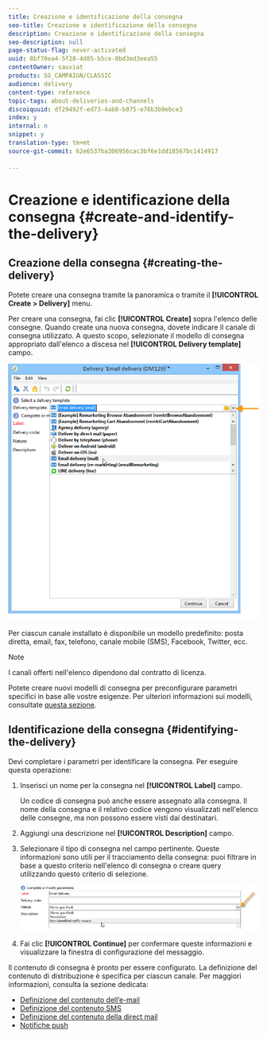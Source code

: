 ```yaml
---
title: Creazione e identificazione della consegna
seo-title: Creazione e identificazione della consegna
description: Creazione e identificazione della consegna
seo-description: null
page-status-flag: never-activated
uuid: 8bf70ea4-5f28-4d85-b5ce-0bd3ed3eea55
contentOwner: sauviat
products: SG_CAMPAIGN/CLASSIC
audience: delivery
content-type: reference
topic-tags: about-deliveries-and-channels
discoiquuid: df29492f-ed73-4ab8-b075-e76b3b9ebce3
index: y
internal: n
snippet: y
translation-type: tm+mt
source-git-commit: 62e6537ba306956cac3bf6e1dd18567bc1414917

---
```



# Creazione e identificazione della consegna {#create-and-identify-the-delivery}

## Creazione della consegna {#creating-the-delivery}

Potete creare una consegna tramite la panoramica o tramite il **[!UICONTROL Create > Delivery]** menu.


Per creare una consegna, fai clic **[!UICONTROL Create]** sopra l&#39;elenco delle consegne. Quando create una nuova consegna, dovete indicare il canale di consegna utilizzato. A questo scopo, selezionate il modello di consegna appropriato dall&#39;elenco a discesa nel **[!UICONTROL Delivery template]** campo.

![](assets/s_ncs_user_wizard_email01_1.png)

Per ciascun canale installato è disponibile un modello predefinito: posta diretta, email, fax, telefono, canale mobile (SMS), Facebook, Twitter, ecc.

>[!NOTE]
>
>I canali offerti nell&#39;elenco dipendono dal contratto di licenza.

Potete creare nuovi modelli di consegna per preconfigurare parametri specifici in base alle vostre esigenze. Per ulteriori informazioni sui modelli, consultate [questa sezione](../../delivery/using/about-templates.md).

## Identificazione della consegna {#identifying-the-delivery}

Devi completare i parametri per identificare la consegna. Per eseguire questa operazione:

1. Inserisci un nome per la consegna nel **[!UICONTROL Label]** campo.

   Un codice di consegna può anche essere assegnato alla consegna. Il nome della consegna e il relativo codice vengono visualizzati nell&#39;elenco delle consegne, ma non possono essere visti dai destinatari.

1. Aggiungi una descrizione nel **[!UICONTROL Description]** campo.
1. Selezionare il tipo di consegna nel campo pertinente. Queste informazioni sono utili per il tracciamento della consegna: puoi filtrare in base a questo criterio nell&#39;elenco di consegna o creare query utilizzando questo criterio di selezione.

   ![](assets/s_ncs_user_email_del_nature.png)

1. Fai clic **[!UICONTROL Continue]** per confermare queste informazioni e visualizzare la finestra di configurazione del messaggio.

Il contenuto di consegna è pronto per essere configurato. La definizione del contenuto di distribuzione è specifica per ciascun canale. Per maggiori informazioni, consulta la sezione dedicata:

* [Definizione del contenuto dell’e-mail](../../delivery/using/defining-the-email-content.md)
* [Definizione del contenuto SMS](../../delivery/using/sms-channel.md#defining-the-sms-content)
* [Definizione del contenuto della direct mail](../../delivery/using/defining-the-direct-mail-content.md)
* [Notifiche push](../../delivery/using/about-mobile-app-channel.md)

